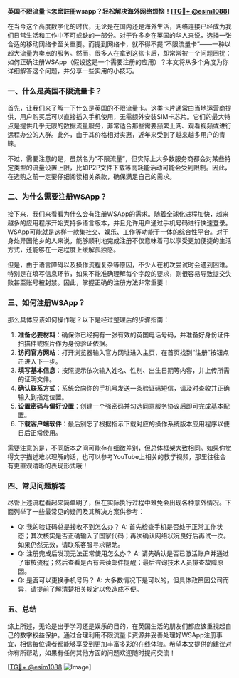 **英国不限流量卡怎麽註冊wsapp？轻松解决海外网络烦恼！[[TG💪+ @esim1088](https://t.me/s/esim1088)]**

在当今这个高度数字化的时代，无论是在国内还是海外生活，网络连接已经成为我们日常生活和工作中不可或缺的一部分。对于许多身在英国的华人来说，选择一张合适的移动网络卡至关重要。而提到网络卡，就不得不提“不限流量卡”——一种以超大流量为卖点的服务。然而，很多人在拿到这张卡后，却常常被一个问题困扰：如何正确注册WSApp（假设这是一个需要注册的应用）？本文将从多个角度为你详细解答这个问题，并分享一些实用的小技巧。

### 一、什么是英国不限流量卡？

首先，让我们来了解一下什么是英国的不限流量卡。这类卡片通常由当地运营商提供，用户购买后可以直接插入手机使用，无需额外安装SIM卡芯片。它们的最大特点是提供几乎无限的数据流量服务，非常适合那些需要频繁上网、观看视频或进行远程办公的人群。此外，由于其价格相对实惠，近年来受到了越来越多用户的青睐。

不过，需要注意的是，虽然名为“不限流量”，但实际上大多数服务商都会对某些特定类型的流量设置上限，比如P2P文件下载等高耗能活动可能会受到限制。因此，在选购之前一定要仔细阅读相关条款，确保满足自己的需求。

### 二、为什么需要注册WSApp？

接下来，我们来看看为什么会有注册WSApp的需求。随着全球化进程加快，越来越多的应用程序开始支持多语言版本，并且允许用户通过手机号码进行快速登录。WSApp可能就是这样一款集社交、娱乐、工作等功能于一体的综合性平台。对于身处异国他乡的人来说，能够顺利地完成注册不仅意味着可以享受更加便捷的生活方式，还能够在一定程度上缓解孤独感。

但是，由于语言障碍以及操作流程复杂等原因，不少人在初次尝试时会遇到困难。特别是在填写信息环节，如果不能准确理解每个字段的要求，则很容易导致提交失败甚至账号被封禁。因此，掌握正确的注册方法非常重要！

### 三、如何注册WSApp？

那么具体应该如何操作呢？以下是经过整理后的步骤指南：

1. **准备必要材料**：确保你已经拥有一张有效的英国电话号码，并准备好身份证件扫描件或照片作为身份验证依据。
2. **访问官方网站**：打开浏览器输入官方网址进入主页，在首页找到“注册”按钮点击进入下一步。
3. **填写基本信息**：按照提示依次输入姓名、性别、出生日期等内容，并上传所需的证明文件。
4. **确认联系方式**：系统会向你的手机号发送一条验证码短信，请及时查收并正确输入到指定位置。
5. **设置密码与偏好设置**：创建一个强密码并勾选同意服务协议后即可完成基本配置。
6. **下载客户端软件**：最后别忘了根据指示下载对应的操作系统版本应用程序以便日后正常使用。

需要注意的是，不同版本之间可能存在细微差别，但总体框架大致相同。如果你觉得文字描述难以理解的话，也可以参考YouTube上相关的教学视频，那里往往会有更直观清晰的表现形式哦！

### 四、常见问题解答

尽管上述流程看起来简单明了，但在实际执行过程中难免会出现各种意外情况。下面列举了一些最常见的疑问及其解决方案供参考：

- Q: 我的验证码总是接收不到怎么办？
   A: 首先检查手机是否处于正常工作状态；其次核实是否正确输入了国家代码；再次确认网络状况良好后再试一次。如果仍然无效，请联系客服寻求帮助。
- Q: 注册完成后发现无法正常使用怎么办？
   A: 请先确认是否已激活账户并通过了审核流程；然后查看是否有未读邮件提醒；最后咨询技术人员排查故障原因。
- Q: 是否可以更换手机号码？
   A: 大多数情况下是可以的，但具体政策因公司而异，请提前了解清楚相关规定以免造成不便。

### 五、总结

综上所述，无论是出于学习还是娱乐的目的，在英国生活的朋友们都应该重视起自己的数字权益保护。通过合理利用不限流量卡资源并妥善处理好WSApp注册事宜，相信每位读者都能够享受到更加丰富多彩的在线体验。希望本文提供的建议对你有所帮助，如果有任何其他方面的问题欢迎随时提问交流！

[[TG💪+ @esim1088](https://t.me/s/esim1088) ![Image](https://i.postimg.cc/4NQfJmqS/Snipaste-2025-05-13-00-14-12.png)]